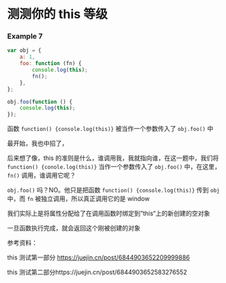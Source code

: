 # 测测你的 this 等级

### Example 7

```javascript
var obj = {
    a: 1,
    foo: function (fn) {
        console.log(this);
        fn();
    },
};

obj.foo(function () {
    console.log(this);
});
```

函数 `function() {console.log(this)}` 被当作一个参数传入了 `obj.foo()` 中

最开始，我也中招了，

后来想了像，this 的准则是什么，谁调用我，我就指向谁，在这一题中，我们将 `function() {conole.log(this)}` 当作一个参数传入了 `obj.foo()` 中，在这里， `fn()` 调用，谁调用它呢？

`obj.foo()` 吗？NO。他只是把函数 `function() {console.log(this)}` 传到 `obj` 中，而 `fn` 被独立调用，所以真正调用它的是 window

我们实际上是将属性分配给了在调用函数时绑定到”this“上的新创建的空对象

一旦函数执行完成，就会返回这个刚被创建的对象

参考资料：

this 测试第一部分 https://juejin.cn/post/6844903652209999886

this 测试第二部分https://juejin.cn/post/6844903652583276552
